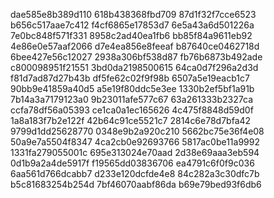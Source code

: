 dae585e8b389d110
618b438368fbd709
87d1f32f7cce6523
b656c517aae7c412
f4cf6865e17853d7
6e5a43a6d501226a
7e0bc848f571f331
8958c2ad40ea1fb6
bb85f84a9611eb92
4e86e0e57aaf2066
d7e4ea856e8feeaf
b87640ce0462718d
6bee427e56c12027
2938a306bf538d87
fb76b6873b492ade
c800098951f21551
3bd0da2198500615
64ca0d7f296a2d3d
f81d7ad87d27b43b
df5fe62c02f9f98b
6507a5e19eacb1c7
90bb9e41859a40d5
a5e19f80ddc5e3ee
1330b2ef5bf1a91b
7b14a3a7179123a0
9b23011afe577c67
63a261333b2327ca
ccfa78df56a05393
ce1ca0a1ec165626
4c475f8848d59d0f
1a8a183f7b2e122f
42b64c91ce5521c7
2814c6e78d7bfa42
9799d1dd25628770
0348e9b2a920c210
5662bc75e36f4e08
50a9e7a5504f8347
4ca2cb0e92693766
5817ac0be11a9992
1331fa279055001c
695e313024e70aad
2d38e69aaa3eb594
0d1b9a2a4de5917f
f19565dd03836706
ea4791c6f0f9c036
6aa561d766dcabb7
d233e120dcfde4e8
84c282a3c30dfc7b
b5c81683254b254d
7bf46070aabf86da
b69e79bed93f6db6
